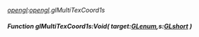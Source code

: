 _[opengl](../../modules/opengl/opengl-module.md):[opengl](../../modules/opengl/opengl-module.md).glMultiTexCoord1s_
##### Function glMultiTexCoord1s:Void( target:[GLenum](../../modules/opengl/opengl-glenum.md),s:[GLshort](../../modules/opengl/opengl-glshort.md) )
